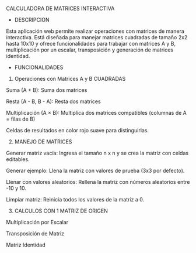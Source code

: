 CALCULADORA DE MATRICES INTERACTIVA

- DESCRIPCION

Esta aplicación web permite realizar operaciones con matrices de manera interactiva. Está diseñada para manejar matrices cuadradas de tamaño 2x2 hasta 10x10 y ofrece funcionalidades para trabajar con matrices A y B, multiplicación por un escalar, transposición y generación de matrices identidad.

- FUNCIONALIDADES

1. Operaciones con Matrices A y B CUADRADAS

Suma (A + B): Suma dos matrices

Resta (A - B, B - A): Resta dos matrices 

Multiplicación (A × B): Multiplica dos matrices compatibles (columnas de A = filas de B)

Celdas de resultados en color rojo suave para distinguirlas.

2. MANEJO DE MATRICES

Generar matriz vacía: Ingresa el tamaño n x n y se crea la matriz con celdas editables.

Generar ejemplo: Llena la matriz con valores de prueba (3x3 por defecto).

Llenar con valores aleatorios: Rellena la matriz con números aleatorios entre -10 y 10.

Limpiar matriz: Reinicia todos los valores de la matriz a 0.

3. CALCULOS CON 1 MATRIZ DE ORIGEN

Multiplicación por Escalar

Transposición de Matriz

Matriz Identidad
